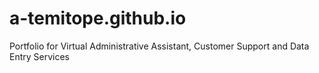 # a-temitope.github.io
Portfolio for Virtual Administrative Assistant, Customer Support and Data Entry Services
